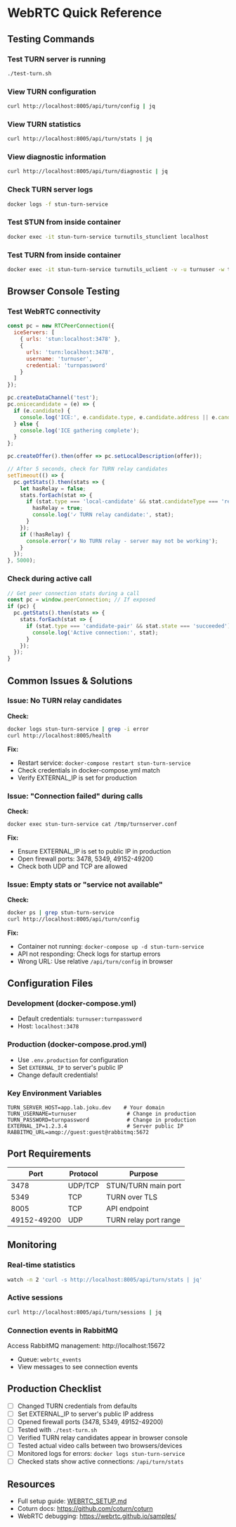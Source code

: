 # WebRTC Quick Reference

## Testing Commands

### Test TURN server is running
```bash
./test-turn.sh
```

### View TURN configuration
```bash
curl http://localhost:8005/api/turn/config | jq
```

### View TURN statistics
```bash
curl http://localhost:8005/api/turn/stats | jq
```

### View diagnostic information
```bash
curl http://localhost:8005/api/turn/diagnostic | jq
```

### Check TURN server logs
```bash
docker logs -f stun-turn-service
```

### Test STUN from inside container
```bash
docker exec -it stun-turn-service turnutils_stunclient localhost
```

### Test TURN from inside container
```bash
docker exec -it stun-turn-service turnutils_uclient -v -u turnuser -w turnpassword localhost
```

## Browser Console Testing

### Test WebRTC connectivity
```javascript
const pc = new RTCPeerConnection({
  iceServers: [
    { urls: 'stun:localhost:3478' },
    { 
      urls: 'turn:localhost:3478',
      username: 'turnuser',
      credential: 'turnpassword'
    }
  ]
});

pc.createDataChannel('test');
pc.onicecandidate = (e) => {
  if (e.candidate) {
    console.log('ICE:', e.candidate.type, e.candidate.address || e.candidate.ip);
  } else {
    console.log('ICE gathering complete');
  }
};

pc.createOffer().then(offer => pc.setLocalDescription(offer));

// After 5 seconds, check for TURN relay candidates
setTimeout(() => {
  pc.getStats().then(stats => {
    let hasRelay = false;
    stats.forEach(stat => {
      if (stat.type === 'local-candidate' && stat.candidateType === 'relay') {
        hasRelay = true;
        console.log('✓ TURN relay candidate:', stat);
      }
    });
    if (!hasRelay) {
      console.error('✗ No TURN relay - server may not be working');
    }
  });
}, 5000);
```

### Check during active call
```javascript
// Get peer connection stats during a call
const pc = window.peerConnection; // If exposed
if (pc) {
  pc.getStats().then(stats => {
    stats.forEach(stat => {
      if (stat.type === 'candidate-pair' && stat.state === 'succeeded') {
        console.log('Active connection:', stat);
      }
    });
  });
}
```

## Common Issues & Solutions

### Issue: No TURN relay candidates

**Check:**
```bash
docker logs stun-turn-service | grep -i error
curl http://localhost:8005/health
```

**Fix:**
- Restart service: `docker-compose restart stun-turn-service`
- Check credentials in docker-compose.yml match
- Verify EXTERNAL_IP is set for production

### Issue: "Connection failed" during calls

**Check:**
```bash
docker exec stun-turn-service cat /tmp/turnserver.conf
```

**Fix:**
- Ensure EXTERNAL_IP is set to public IP in production
- Open firewall ports: 3478, 5349, 49152-49200
- Check both UDP and TCP are allowed

### Issue: Empty stats or "service not available"

**Check:**
```bash
docker ps | grep stun-turn-service
curl http://localhost:8005/api/turn/config
```

**Fix:**
- Container not running: `docker-compose up -d stun-turn-service`
- API not responding: Check logs for startup errors
- Wrong URL: Use relative `/api/turn/config` in browser

## Configuration Files

### Development (docker-compose.yml)
- Default credentials: `turnuser:turnpassword`
- Host: `localhost:3478`

### Production (docker-compose.prod.yml)
- Use `.env.production` for configuration
- Set `EXTERNAL_IP` to server's public IP
- Change default credentials!

### Key Environment Variables
```env
TURN_SERVER_HOST=app.lab.joku.dev    # Your domain
TURN_USERNAME=turnuser                # Change in production
TURN_PASSWORD=turnpassword            # Change in production
EXTERNAL_IP=1.2.3.4                   # Server public IP
RABBITMQ_URL=amqp://guest:guest@rabbitmq:5672
```

## Port Requirements

| Port | Protocol | Purpose |
|------|----------|---------|
| 3478 | UDP/TCP | STUN/TURN main port |
| 5349 | TCP | TURN over TLS |
| 8005 | TCP | API endpoint |
| 49152-49200 | UDP | TURN relay port range |

## Monitoring

### Real-time statistics
```bash
watch -n 2 'curl -s http://localhost:8005/api/turn/stats | jq'
```

### Active sessions
```bash
curl http://localhost:8005/api/turn/sessions | jq
```

### Connection events in RabbitMQ
Access RabbitMQ management: http://localhost:15672
- Queue: `webrtc_events`
- View messages to see connection events

## Production Checklist

- [ ] Changed TURN credentials from defaults
- [ ] Set EXTERNAL_IP to server's public IP address
- [ ] Opened firewall ports (3478, 5349, 49152-49200)
- [ ] Tested with `./test-turn.sh`
- [ ] Verified TURN relay candidates appear in browser console
- [ ] Tested actual video calls between two browsers/devices
- [ ] Monitored logs for errors: `docker logs stun-turn-service`
- [ ] Checked stats show active connections: `/api/turn/stats`

## Resources

- Full setup guide: [WEBRTC_SETUP.md](./WEBRTC_SETUP.md)
- Coturn docs: https://github.com/coturn/coturn
- WebRTC debugging: https://webrtc.github.io/samples/
